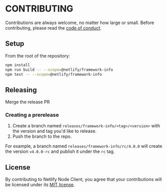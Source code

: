 # CONTRIBUTING

Contributions are always welcome, no matter how large or small. Before contributing, please read the
[code of conduct](CODE_OF_CONDUCT.md).

## Setup

From the root of the repository:

```sh
npm install
npm run build -- --scope=@netlify/framework-info
npm test -- --scope=@netlify/framework-info
```

## Releasing

Merge the release PR

### Creating a prerelease

1. Create a branch named `releases/framework-info/<tag>/<version>` with the version and tag you'd like to release.
2. Push the branch to the repo.

For example, a branch named `releases/framework-info/rc/4.0.0` will create the version `v4.0.0-rc` and publish it under
the `rc` tag.

## License

By contributing to Netlify Node Client, you agree that your contributions will be licensed under its
[MIT license](LICENSE).
